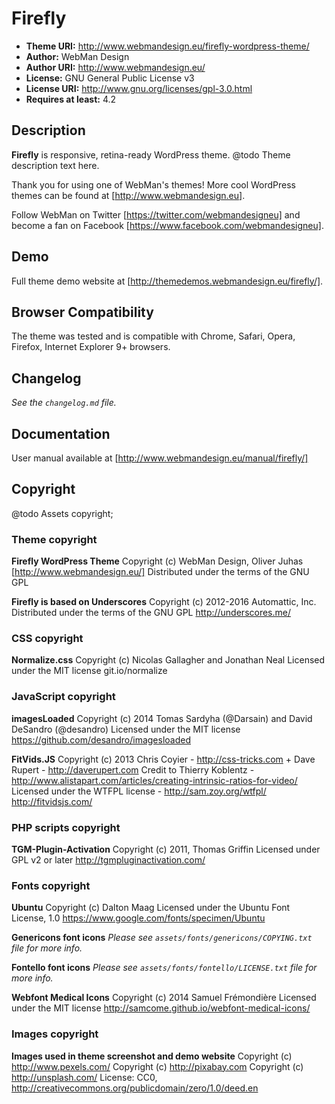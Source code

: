 # Firefly

* **Theme URI:**          http://www.webmandesign.eu/firefly-wordpress-theme/
* **Author:**             WebMan Design
* **Author URI:**         http://www.webmandesign.eu/
* **License:**            GNU General Public License v3
* **License URI:**        http://www.gnu.org/licenses/gpl-3.0.html
* **Requires at least:**  4.2

## Description

**Firefly** is responsive, retina-ready WordPress theme.
@todo Theme description text here.

Thank you for using one of WebMan's themes! More cool WordPress themes can be found at [http://www.webmandesign.eu].

Follow WebMan on Twitter [https://twitter.com/webmandesigneu] and become a fan on Facebook [https://www.facebook.com/webmandesigneu].

## Demo

Full theme demo website at [http://themedemos.webmandesign.eu/firefly/].

## Browser Compatibility

The theme was tested and is compatible with Chrome, Safari, Opera, Firefox, Internet Explorer 9+ browsers.

## Changelog

*See the `changelog.md` file.*

## Documentation

User manual available at [http://www.webmandesign.eu/manual/firefly/]

## Copyright
@todo Assets copyright;

### Theme copyright

**Firefly WordPress Theme**
Copyright (c) WebMan Design, Oliver Juhas [http://www.webmandesign.eu/]
Distributed under the terms of the GNU GPL

**Firefly is based on Underscores**
Copyright (c) 2012-2016 Automattic, Inc.
Distributed under the terms of the GNU GPL
http://underscores.me/

### CSS copyright

**Normalize.css**
Copyright (c) Nicolas Gallagher and Jonathan Neal
Licensed under the MIT license
git.io/normalize

### JavaScript copyright

**imagesLoaded**
Copyright (c) 2014 Tomas Sardyha (@Darsain) and David DeSandro (@desandro)
Licensed under the MIT license
https://github.com/desandro/imagesloaded

**FitVids.JS**
Copyright (c) 2013 Chris Coyier - http://css-tricks.com + Dave Rupert - http://daverupert.com
Credit to Thierry Koblentz - http://www.alistapart.com/articles/creating-intrinsic-ratios-for-video/
Licensed under the WTFPL license - http://sam.zoy.org/wtfpl/
http://fitvidsjs.com/

### PHP scripts copyright

**TGM-Plugin-Activation**
Copyright (c) 2011, Thomas Griffin
Licensed under GPL v2 or later
http://tgmpluginactivation.com/

### Fonts copyright

**Ubuntu**
Copyright (c) Dalton Maag
Licensed under the Ubuntu Font License, 1.0
https://www.google.com/fonts/specimen/Ubuntu

**Genericons font icons**
*Please see `assets/fonts/genericons/COPYING.txt` file for more info.*

**Fontello font icons**
*Please see `assets/fonts/fontello/LICENSE.txt` file for more info.*

**Webfont Medical Icons**
Copyright (c) 2014 Samuel Frémondière
Licensed under the MIT license
http://samcome.github.io/webfont-medical-icons/

### Images copyright

**Images used in theme screenshot and demo website**
Copyright (c) http://www.pexels.com/
Copyright (c) http://pixabay.com
Copyright (c) http://unsplash.com/
License: CC0, http://creativecommons.org/publicdomain/zero/1.0/deed.en
